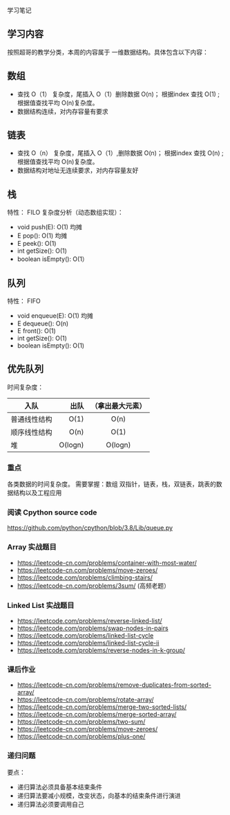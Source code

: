 学习笔记


## 学习内容
按照超哥的教学分类，本周的内容属于 一维数据结构。具体包含以下内容：

## 数组
+ 查找 O（1） 复杂度，尾插入 O（1）删除数据 O(n)； 根据index 查找 O(1) ;根据值查找平均 O(n)复杂度。
+ 数据结构连续，对内存容量有要求

## 链表
+ 查找 O（n） 复杂度，尾插入 O（1）,删除数据 O(n)； 根据index 查找 O(n) ;根据值查找平均 O(n)复杂度。
+ 数据结构对地址无连续要求，对内存容量友好
## 栈
特性：
FILO
复杂度分析（动态数组实现）：
+ void push(E): O(1) 均摊
+ E pop(): O(1) 均摊
+ E peek(): O(1)
+ int getSize(): O(1)
+ boolean isEmpty(): O(1）
## 队列
特性：
FIFO
+ void enqueue(E): O(1) 均摊
+ E dequeue(): O(n)
+ E front(): O(1)
+ int getSize(): O(1)
+ boolean isEmpty(): O(1)

## 优先队列

时间复杂度：

| 入队        | 出队      |  （拿出最大元素） |
| --------    | -----:    | :----:          |
| 普通线性结构 | O(1)      |   O(n)          |
| 顺序线性结构 | O(n)      |   O(1)         |
|堆           | O(logn)   | O(logn)        |



### 重点
各类数据的时间复杂度。
需要掌握：数组 双指针，链表，栈，双链表，跳表的数据结构以及工程应用


### 阅读 Cpython source code
https://github.com/python/cpython/blob/3.8/Lib/queue.py

### Array 实战题目
 + https://leetcode-cn.com/problems/container-with-most-water/
+ https://leetcode-cn.com/problems/move-zeroes/
+ https://leetcode.com/problems/climbing-stairs/
+ https://leetcode-cn.com/problems/3sum/ (高频老题）
### Linked List 实战题目
+ https://leetcode.com/problems/reverse-linked-list/
+ https://leetcode.com/problems/swap-nodes-in-pairs
+ https://leetcode.com/problems/linked-list-cycle
+ https://leetcode.com/problems/linked-list-cycle-ii
+ https://leetcode.com/problems/reverse-nodes-in-k-group/
### 课后作业
+ https://leetcode-cn.com/problems/remove-duplicates-from-sorted-array/
+ https://leetcode-cn.com/problems/rotate-array/
+ https://leetcode-cn.com/problems/merge-two-sorted-lists/
+ https://leetcode-cn.com/problems/merge-sorted-array/
+ https://leetcode-cn.com/problems/two-sum/
+ https://leetcode-cn.com/problems/move-zeroes/
+ https://leetcode-cn.com/problems/plus-one/



### 递归问题
要点： 
+ 递归算法必须具备基本结束条件
+ 递归算法要减小规模，改变状态，向基本的结束条件进行演进
+ 递归算法必须要调用自己



